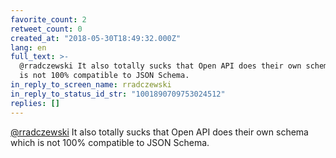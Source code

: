 ```yaml
---
favorite_count: 2
retweet_count: 0
created_at: "2018-05-30T18:49:32.000Z"
lang: en
full_text: >-
  @rradczewski It also totally sucks that Open API does their own schema which
  is not 100% compatible to JSON Schema.
in_reply_to_screen_name: rradczewski
in_reply_to_status_id_str: "1001890709753024512"
replies: []
---
```


[@rradczewski](https://twitter.com/rradczewski) It also totally sucks that Open
API does their own schema which is not 100% compatible to JSON Schema.
